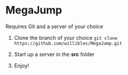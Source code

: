 MegaJump
========
Requires Git and a server of your choice

1. Clone the branch of your choice `git clone https://github.com/willibles/MegaJump.git`

2. Start up a server in the **src** folder

3. Enjoy!
